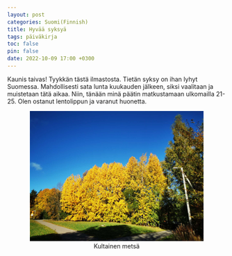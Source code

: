 ```yaml
---
layout: post
categories: Suomi(Finnish)
title: Hyvää syksyä
tags: päiväkirja
toc: false
pin: false
date: 2022-10-09 17:00 +0300
---
```


Kaunis taivas! Tyykkän tästä ilmastosta. Tietän syksy on ihan lyhyt Suomessa. Mahdollisesti sata lunta kuukauden jälkeen, siksi vaalitaan ja muistetaan tätä aikaa. Niin, tänään minä päätin matkustamaan ulkomailla 21-25. Olen ostanut lentolippun ja varanut huonetta. 

<div align=center><img src="https://raw.githubusercontent.com/goodeda/goodeda.github.io/main/assets/post_img/10-09kuva.jpg" width = "400" height = "300"/></div>
<center>Kultainen metsä</center>
